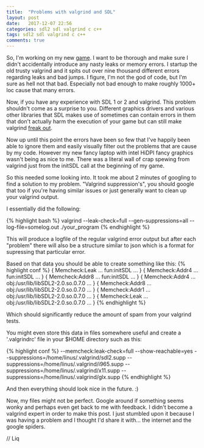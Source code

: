 ```yaml
---
title:  "Problems with valgrind and SDL"
layout: post
date:   2017-12-07 22:56
categories: sdl2 sdl valgrind c c++
tags: sdl2 sdl valgrind c c++
comments: true
---
```


So, I'm working on my new
[game](https://github.com/liquidityc/breakhack). I want to be thorough
and make sure I didn't accidentally introduce any nasty leaks or memory
errors. I startup the old trusty valgrind and it spits out over nine
thousand different errors regarding leaks and bad jumps.
I figure, I'm not the god of code, but I'm sure as hell not that bad. Especially
not bad enough to make roughly 1000+ loc cause that many errors.

Now, if you have any experience with SDL 1 or 2 and valgrind. This problem
shouldn't come as a surprise to you. Different graphics drivers and
various other libraries that SDL makes use of sometimes can contain errors
in them that don't actually harm the execution of your game but can still
make valgrind [freak out](https://www.youtube.com/watch?v=EVZh4WcdC3s).

Now up until this point the errors have been so few that I've happily been able
to ignore them and easily visually filter out the problems that are cause by my
code. However my new fancy laptop with intel HiDPI fancy graphics wasn't being
as nice to me. There was a literal wall of crap spewing from valgrind just from
the initSDL call at the beginning of my game.

So this needed some looking into. It took me about 2 minutes of googling to find
a solution to my problem. "Valgrind suppression's", you should google that too if
you're having similar issues or just generally want to clean up your valgrind
output.

I essentially did the following:

{% highlight bash %}
valgrind --leak-check=full --gen-suppressions=all --log-file=somelog.out
./your_program
{% endhighlight %}

This will produce a logfile of the regular valgrind error output but after each
"problem" there will also be a structure similar to json which is a format for
supressing that particular error.

Based on that data you should be able to create something like this:
{% highlight conf %}
{
	<initSDLLeak>
		Memcheck:Leak
		...
		fun:initSDL
		...
}
{
	<initSDLAddr4>
		Memcheck:Addr4
		...
		fun:initSDL
		...
}
{
	<initSDLAddr8>
		Memcheck:Addr8
		...
		fun:initSDL
		...
}
{
	<libSDLAddr4>
		Memcheck:Addr4
		...
		obj:/usr/lib/libSDL2-2.0.so.0.7.0
		...
}
{
	<libSDLAddr8>
		Memcheck:Addr8
		...
		obj:/usr/lib/libSDL2-2.0.so.0.7.0
		...
}
{
	<libSDLAddr1>
		Memcheck:Addr1
		...
		obj:/usr/lib/libSDL2-2.0.so.0.7.0
		...
}
{
	<libSDLLeak>
		Memcheck:Leak
		...
		obj:/usr/lib/libSDL2-2.0.so.0.7.0
		...
}
{% endhighlight %}

Which should significantly reduce the amount of spam from your valgrind tests.

You might even store this data in files somewhere useful and create a
'.valgrindrc' file in your $HOME directory such as this:

{% highlight conf %}
--memcheck:leak-check=full
--show-reachable=yes
--suppressions=/home/linus/.valgrind/sdl2.supp
--suppressions=/home/linus/.valgrind/i965.supp
--suppressions=/home/linus/.valgrind/x11.supp
--suppressions=/home/linus/.valgrind/glx.supp
{% endhighlight %}

And then everything should look nice in the future. :)

Now, my files might not be perfect. Google around if something seems wonky and
perhaps even get back to me with feedback. I didn't become a valgrind expert in
order to make this post. I just stumbled upon it because I was having a problem
and I thought I'd share it with... the internet and the google spiders.

// Liq
